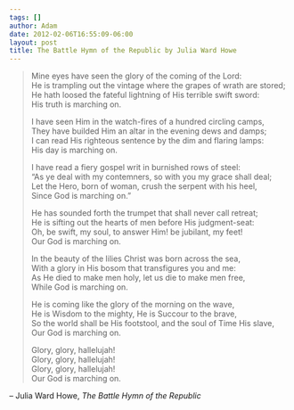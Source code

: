 ```yaml
---
tags: []
author: Adam
date: 2012-02-06T16:55:09-06:00
layout: post
title: The Battle Hymn of the Republic by Julia Ward Howe
---
```


> Mine eyes have seen the glory of the coming of the Lord:<br/>
> He is trampling out the vintage where the grapes of wrath are stored;<br/>
> He hath loosed the fateful lightning of His terrible swift sword:<br/>
> His truth is marching on.
>
> I have seen Him in the watch-fires of a hundred circling camps,<br/>
> They have builded Him an altar in the evening dews and damps;<br/>
> I can read His righteous sentence by the dim and flaring lamps:<br/>
> His day is marching on.
>
> I have read a fiery gospel writ in burnished rows of steel:<br/>
> “As ye deal with my contemners, so with you my grace shall deal;<br/>
> Let the Hero, born of woman, crush the serpent with his heel,<br/>
> Since God is marching on.”
>
> He has sounded forth the trumpet that shall never call retreat;<br/>
> He is sifting out the hearts of men before His judgment-seat:<br/>
> Oh, be swift, my soul, to answer Him! be jubilant, my feet!<br/>
> Our God is marching on.
>
> In the beauty of the lilies Christ was born across the sea,<br/>
> With a glory in His bosom that transfigures you and me:<br/>
> As He died to make men holy, let us die to make men free,<br/>
> While God is marching on.
>
> He is coming like the glory of the morning on the wave,<br/>
> He is Wisdom to the mighty, He is Succour to the brave,<br/>
> So the world shall be His footstool, and the soul of Time His slave,<br/>
> Our God is marching on.
>
> Glory, glory, hallelujah!<br/>
> Glory, glory, hallelujah!<br/>
> Glory, glory, hallelujah!<br/>
> Our God is marching on.

– Julia Ward Howe, _The Battle Hymn of the Republic_
